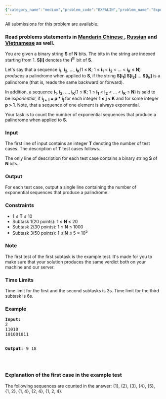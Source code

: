 ```yaml
---
{"category_name":"medium","problem_code":"EXPALIN","problem_name":"Exponential Sub-Palindromes","languages_supported":{"0":"ADA","1":"ASM","2":"BASH","3":"BF","4":"C","5":"C99 strict","6":"CAML","7":"CLOJ","8":"CLPS","9":"CPP 4.3.2","10":"CPP 4.9.2","11":"CPP14","12":"CS2","13":"D","14":"ERL","15":"FORT","16":"FS","17":"GO","18":"HASK","19":"ICK","20":"ICON","21":"JAVA","22":"JS","23":"LISP clisp","24":"LISP sbcl","25":"LUA","26":"NEM","27":"NICE","28":"NODEJS","29":"PAS fpc","30":"PAS gpc","31":"PERL","32":"PERL6","33":"PHP","34":"PIKE","35":"PRLG","36":"PYPY","37":"PYTH","38":"PYTH 3.4","39":"RUBY","40":"SCALA","41":"SCM chicken","42":"SCM guile","43":"SCM qobi","44":"ST","45":"TCL","46":"TEXT","47":"WSPC"},"max_timelimit":"3 - 6","source_sizelimit":50000,"problem_author":"kostya_by","problem_tester":"pavel1996","date_added":"27-12-2015","tags":{"0":"kostya_by","1":"ltime32","2":"palindrome","3":"string"},"editorial_url":"http://discuss.codechef.com/problems/EXPALIN","time":{"view_start_date":1454229000,"submit_start_date":1454229000,"visible_start_date":1454229000,"end_date":1735669800},"layout":"problem"}
---
```

<span class="solution-visible-txt">All submissions for this problem are available.</span><h3> Read problems statements in <a target="_blank" href="http://www.codechef.com/download/translated/LTIME32/mandarin/EXPALIN.pdf">Mandarin Chinese </a>, <a target="_blank" href="http://www.codechef.com/download/translated/LTIME32/russian/EXPALIN.pdf">Russian</a> and <a target="_blank" href="http://www.codechef.com/download/translated/LTIME32/vietnamese/EXPALIN.pdf">Vietnamese</a> as well.</h3>
<p>
You are given a binary string <b>S</b> of <b>N</b> bits. The bits in the string are indexed starting from 1. <b>S[i]</b> denotes the <b>i</b><sup>th</sup> bit of <b>S</b>.
</p>
<p>
Let's say that a sequence <b>i<sub>1</sub></b>, <b>i<sub>2</sub></b>, …, <b>i<sub>K</sub></b>(1 ≤ <b>K</b>; 1 ≤ <b>i<sub>1</sub></b> &lt; <b>i<sub>2</sub></b> &lt; … &lt; <b>i<sub>K</sub></b> ≤ <b>N</b>) <i>produces</i> a palindrome when applied to <b>S</b>, if the string <b>S[i<sub>1</sub>]</b> <b>S[i<sub>2</sub>]</b> … <b>S[i<sub>k</sub>]</b> is a palindrome (that is, reads the same backward or forward).
</p>
<p>
In addition, a sequence <b>i<sub>1</sub></b>, <b>i<sub>2</sub></b>, …, <b>i<sub>K</sub></b>(1 ≤ <b>K</b>; 1 ≤ <b>i<sub>1</sub></b> &lt; <b>i<sub>2</sub></b> &lt; … &lt; <b>i<sub>K</sub></b> ≤ <b>N</b>) is said to be <i>exponential</i>, if <b>i<sub>j + 1</sub> = p * i<sub>j</sub></b> for each integer <b>1 ≤ j &lt; K</b> and for some integer <b>p > 1</b>. Note, that a sequence of one element is always exponential.
</p>
<p>Your task is to count the number of exponential sequences that produce a palindrome when applied to <b>S</b>.</p>
<h3>Input</h3>
<p>The first line of input contains an integer <b>T</b> denoting the number of test cases. The description of <b>T</b> test cases follows.</p>
<p>
The only line of description for each test case contains a binary string <b>S</b> of <b>N</b> bits.
</p>
<h3>Output</h3>
<p>
For each test case, output a single line containing the number of exponential sequences that produce a palindrome.
</p>
<h3>Constraints</h3>
<ul>
<li>1 ≤ <b>T</b> ≤ 10</li>
<li>Subtask 1(20 points): 1 ≤ <b>N</b> ≤ 20</li>
<li>Subtask 2(30 points): 1 ≤ <b>N</b> ≤ 1000</li>
<li>Subtask 3(50 points): 1 ≤ <b>N</b> ≤ 5 × 10<sup>5</sup></li>
</ul>
<h3>Note</h3>
<p>
The first test of the first subtask is the example test. It's made for you to make sure that your solution produces the same verdict both on your machine and our server.
</p>
<h3>Time Limits</h3>
<p>
Time limit for the first and the second subtasks is 3s. Time limit for the third subtask is 6s.
</p>
<h3>Example</h3>
<pre>
<b>Input:</b>
2
11010
101001011

<b>Output:</b>
9
18

</pre><h3>Explanation of the first case in the example test</h3>
<p>
The following sequences are counted in the answer: {1}, {2}, {3}, {4}, {5}, {1, 2}, {1, 4}, {2, 4}, {1, 2, 4}.
</p>
